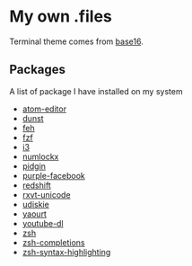 # My own .files

Terminal theme comes from [base16](https://github.com/quarthex/base16-builder).

## Packages

A list of package I have installed on my system

* [atom-editor](https://github.com/atom/atom)
* [dunst](http://www.knopwob.org/dunst/)
* [feh](http://www.knopwob.org/dunst/)
* [fzf](https://github.com/junegunn/fzf)
* [i3](http://i3wm.org/)
* [numlockx](http://home.kde.org/~seli/numlockx/)
* [pidgin](http://pidgin.im/)
* [purple-facebook](https://github.com/jgeboski/purple-facebook)
* [redshift](http://jonls.dk/redshift/)
* [rxvt-unicode](http://software.schmorp.de/pkg/rxvt-unicode.html)
* [udiskie](https://pypi.python.org/pypi/udiskie)
* [yaourt](https://github.com/archlinuxfr/yaourt)
* [youtube-dl](http://rg3.github.io/youtube-dl/)
* [zsh](http://www.zsh.org/)
* [zsh-completions](https://github.com/zsh-users/zsh-completions)
* [zsh-syntax-highlighting](https://github.com/zsh-users/zsh-syntax-highlighting)
